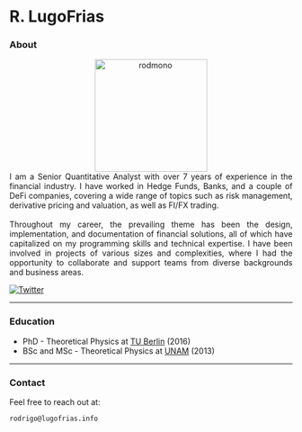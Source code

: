 
# R. LugoFrias

### About

 <center><img src="/img/oso.jpg" alt="rodmono" style="height: 200px; width:200px; float:center;"/> </center>

<div style="text-align:justify;font-size:14px;">
		I am a Senior Quantitative Analyst with over 7 years of experience in the financial industry. I have worked in Hedge Funds, Banks, and a couple of DeFi companies, covering a wide range of topics such as risk management, derivative pricing and valuation, as well as FI/FX trading.
		<br>
		<br>
Throughout my career, the prevailing theme has been the design, implementation, and documentation of financial solutions, all of which have capitalized on my programming skills and technical expertise. I have been involved in projects of various sizes and complexities, where I had the opportunity to collaborate and support teams from diverse backgrounds and business areas.

</div>


[![Twitter](https://img.shields.io/twitter/url/https/twitter.com/bukotsunikki.svg?style=social&label=%20%40rodmono)](https://twitter.com/rodmono)

---

### Education

* PhD - Theoretical Physics at [TU Berlin](https://www.tu.berlin/agklapp/) (2016)
* BSc and MSc - Theoretical Physics at [UNAM](http://umdi-juriquilla.fciencias.unam.mx/somos/fichas/profs/DrIvanSantamaria.html) (2013)

---

### Contact

Feel free to reach out at: 
	
	rodrigo@lugofrias.info
